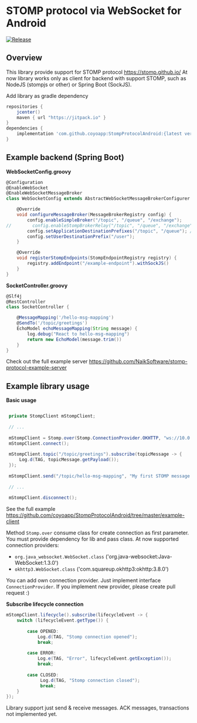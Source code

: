 # STOMP protocol via WebSocket for Android

[![Release](https://jitpack.io/v/coyoapp/StompProtocolAndroid.svg)](https://jitpack.io/#coyoapp/StompProtocolAndroid)

## Overview

This library provide support for STOMP protocol https://stomp.github.io/
At now library works only as client for backend with support STOMP, such as
NodeJS (stompjs or other) or Spring Boot (SockJS).

Add library as gradle dependency

```gradle
repositories { 
    jcenter()
    maven { url "https://jitpack.io" }
}
dependencies {
    implementation 'com.github.coyoapp:StompProtocolAndroid:{latest version}'
}
```

## Example backend (Spring Boot)

**WebSocketConfig.groovy**
```groovy
@Configuration
@EnableWebSocket
@EnableWebSocketMessageBroker
class WebSocketConfig extends AbstractWebSocketMessageBrokerConfigurer {

    @Override
    void configureMessageBroker(MessageBrokerRegistry config) {
        config.enableSimpleBroker("/topic", "/queue", "/exchange");
//        config.enableStompBrokerRelay("/topic", "/queue", "/exchange"); // Uncomment for external message broker (ActiveMQ, RabbitMQ)
        config.setApplicationDestinationPrefixes("/topic", "/queue"); // prefix in client queries
        config.setUserDestinationPrefix("/user");
    }

    @Override
    void registerStompEndpoints(StompEndpointRegistry registry) {
        registry.addEndpoint("/example-endpoint").withSockJS()
    }
}
```

**SocketController.groovy**
``` groovy
@Slf4j
@RestController
class SocketController {

    @MessageMapping('/hello-msg-mapping')
    @SendTo('/topic/greetings')
    EchoModel echoMessageMapping(String message) {
        log.debug("React to hello-msg-mapping")
        return new EchoModel(message.trim())
    }
}
```

Check out the full example server https://github.com/NaikSoftware/stomp-protocol-example-server

## Example library usage

**Basic usage**
``` java

 private StompClient mStompClient;
 
 // ...
 
 mStompClient = Stomp.over(Stomp.ConnectionProvider.OKHTTP, "ws://10.0.2.2:8080/example-endpoint/websocket");
 mStompClient.connect();
  
 mStompClient.topic("/topic/greetings").subscribe(topicMessage -> {
     Log.d(TAG, topicMessage.getPayload());
 });
  
 mStompClient.send("/topic/hello-msg-mapping", "My first STOMP message!").subscribe();
  
 // ...
 
 mStompClient.disconnect();

```

See the full example https://github.com/coyoapp/StompProtocolAndroid/tree/master/example-client

Method `Stomp.over` consume class for create connection as first parameter.
You must provide dependency for lib and pass class.
At now supported connection providers:
- `org.java_websocket.WebSocket.class` ('org.java-websocket:Java-WebSocket:1.3.0')
- `okhttp3.WebSocket.class` ('com.squareup.okhttp3:okhttp:3.8.0')

You can add own connection provider. Just implement interface `ConnectionProvider`.
If you implement new provider, please create pull request :)

**Subscribe lifecycle connection**
``` java
mStompClient.lifecycle().subscribe(lifecycleEvent -> {
    switch (lifecycleEvent.getType()) {
    
        case OPENED:
            Log.d(TAG, "Stomp connection opened");
            break;
            
        case ERROR:
            Log.e(TAG, "Error", lifecycleEvent.getException());
            break;
            
        case CLOSED:
             Log.d(TAG, "Stomp connection closed");
             break;
    }
});
```

Library support just send & receive messages. ACK messages, transactions not implemented yet.
